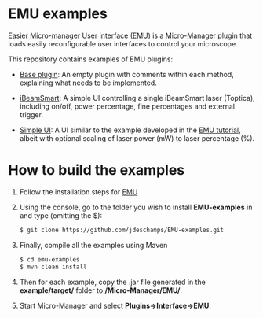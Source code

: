 # EMU examples

[Easier Micro-manager User interface (EMU)]( https://github.com/jdeschamps/EMU ) is a [Micro-Manager](https://micro-manager.org/wiki/Micro-Manager) plugin that loads easily reconfigurable user interfaces to control your microscope. 

This repository contains examples of EMU plugins:

- [Base plugin](baseplugin): An empty plugin with comments within each method, explaining what needs to be implemented.

- [iBeamSmart](ibeamsmart): A simple UI controlling a single iBeamSmart laser (Toptica), including on/off, power percentage, fine percentages and external trigger.

- [Simple UI](simpleui): A UI similar to the example developed in the [EMU tutorial]( https://github.com/jdeschamps/EMU-tutorial ), albeit with optional scaling of laser power (mW) to laser percentage (%).

  

# How to build the examples

1. Follow the installation steps for [EMU](https://github.com/jdeschamps/EMU)

2. Using the console, go to the folder you wish to install **EMU-examples** in and type (omitting the $):

   ```bash
   $ git clone https://github.com/jdeschamps/EMU-examples.git
   ```

3. Finally, compile all the examples using Maven

   ```bash
   $ cd emu-examples
   $ mvn clean install
   ```

4. Then for each example, copy the .jar file generated in the **example/target/** folder to **/Micro-Manager/EMU/**. 

5. Start Micro-Manager and select **Plugins->Interface->EMU**.